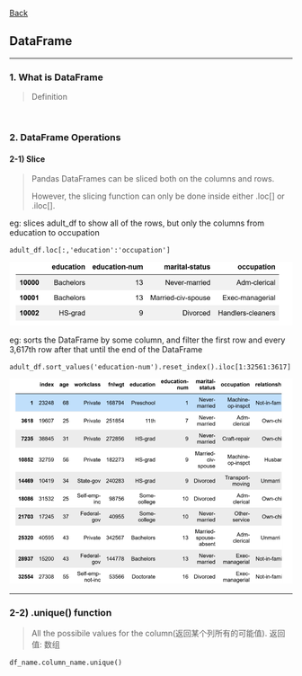 [Back](README.md)

## DataFrame

<hr>

### 1. What is DataFrame
>Definition

&nbsp;

### 2. DataFrame Operations

#### 2-1) Slice

>Pandas DataFrames can be sliced both on the columns and rows.
>
>However, the slicing function can only be done inside either .loc[] or .iloc[].

eg: slices adult_df to show all of the rows, but only the columns from education to occupation
```
adult_df.loc[:,'education':'occupation']
```

![dataframe slice by column names](https://raw.githubusercontent.com/Elliot518/mcp-oss-repo/main/data_science/pandas/df_slice_loc.png)

eg: sorts the DataFrame by some column, and filter the first row and every 3,617th row after that until the end of the DataFrame

```
adult_df.sort_values('education-num').reset_index().iloc[1:32561:3617]
```

![dataframe slice by column indexes](https://github.com/Elliot518/mcp-oss-repo/blob/main/data_science/pandas/df_slice_iloc.png?raw=true)

<hr>

### 2-2) .unique() function

>All the possibile values for the column(返回某个列所有的可能值).
>返回值: 数组
```
df_name.column_name.unique()
```
